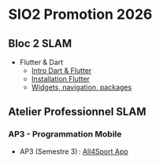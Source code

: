 # SIO2 Promotion 2026

## Bloc 2 SLAM

- Flutter & Dart
  - [Intro Dart & Flutter](b2/flutter_01_dart.pdf)
  - [Installation Flutter](b2/flutter_02_install.pdf)
  - [Widgets, navigation, packages](b2/flutter_03_app.pdf)

## Atelier Professionnel SLAM

### AP3 - Programmation Mobile

- AP3 (Semestre 3) : [All4Sport App](ap3/README.md)
